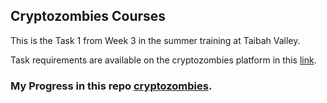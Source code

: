 ## Cryptozombies Courses

This is the Task 1 from Week 3 in the summer training at Taibah Valley.

Task requirements are available on the cryptozombies platform in this [link](https://cryptozombies.io/en/solidity).

### My Progress in this repo [cryptozombies](https://github.com/m0ohannad/cryptozombies).